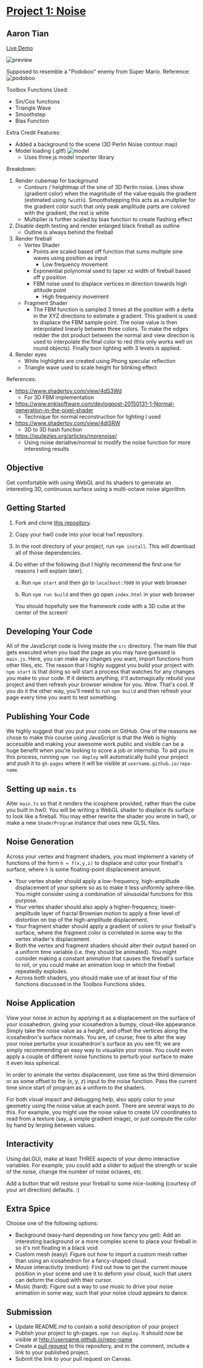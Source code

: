 # [Project 1: Noise](https://github.com/CIS-566-Fall-2022/hw01-fireball-base)

## Aaron Tian

[Live Demo](https://aarontian.github.io/hw01-fireball/)

![preview](preview.png)

Supposed to resemble a "Podoboo" enemy from Super Mario. Reference:
![podoboo](podoboo.jpg)

Toolbox Functions Used:
* Sin/Cos functions
* Triangle Wave
* Smoothstep
* Bias Function

Extra Credit Features:
- Added a background to the scene (3D Perlin Noise contour map)
- Model loading (.gltf)
    ![model](model.png)
    - Uses three.js model importer library

Breakdown:
1. Render cubemap for background
    - Contours / heightmap of the sine of 3D Perlin noise. Lines show (gradient color) when the magnitude of the value equals the gradient (estimated using `fwidth`). Smoothstepping this acts as a multplier for the gradient color such that only peak amplitude parts are colored with the gradient, the rest is white
    - Multiplier is further scaled by bias function to create flashing effect
2. Disable depth testing and render enlarged black fireball as outline
    - Outline is always behind the fireball
3. Render fireball
    - Vertex Shader
        - Points are scaled based off function that sums multiple sine waves using position as input
            - Low frequency movement
        - Exponential polynomial used to taper xz width of fireball based off y position
        - FBM noise used to displace vertices in direction towards high altitude point
            - High frequency movement
    - Fragment Shader
        - The FBM function is sampled 3 times at the position with a delta in the XYZ directions to estimate a gradient. This gradient is used to displace the FBM sample point. The noise value is then interpolated linearly between three colors. To make the edges redder the dot product between the normal and view direction is used to interpolate the final color to red (this only works well on round objects). Finally toon lighting with 3 levels is applied. 
4. Render eyes
    - White highlights are created using Phong specular reflection
    - Triangle wave used to scale height for blinking effect

References:
- https://www.shadertoy.com/view/4dS3Wd
    - For 3D FBM implementation
- https://www.enkisoftware.com/devlogpost-20150131-1-Normal-generation-in-the-pixel-shader
    - Technique for normal reconstruction for lighting I used
- https://www.shadertoy.com/view/4djSRW
    - 3D to 3D hash function
- https://iquilezles.org/articles/morenoise/
    - Using noise deriative/normal to modify the noise function for more interesting results


## Objective

Get comfortable with using WebGL and its shaders to generate an interesting 3D, continuous surface using a multi-octave noise algorithm.

## Getting Started

1. Fork and clone [this repository](https://github.com/CIS700-Procedural-Graphics/Project1-Noise).

2. Copy your hw0 code into your local hw1 repository.

3. In the root directory of your project, run `npm install`. This will download all of those dependencies.

4. Do either of the following (but I highly recommend the first one for reasons I will explain later).

    a. Run `npm start` and then go to `localhost:7000` in your web browser

    b. Run `npm run build` and then go open `index.html` in your web browser

    You should hopefully see the framework code with a 3D cube at the center of the screen!


## Developing Your Code
All of the JavaScript code is living inside the `src` directory. The main file that gets executed when you load the page as you may have guessed is `main.js`. Here, you can make any changes you want, import functions from other files, etc. The reason that I highly suggest you build your project with `npm start` is that doing so will start a process that watches for any changes you make to your code. If it detects anything, it'll automagically rebuild your project and then refresh your browser window for you. Wow. That's cool. If you do it the other way, you'll need to run `npm build` and then refresh your page every time you want to test something.

## Publishing Your Code
We highly suggest that you put your code on GitHub. One of the reasons we chose to make this course using JavaScript is that the Web is highly accessible and making your awesome work public and visible can be a huge benefit when you're looking to score a job or internship. To aid you in this process, running `npm run deploy` will automatically build your project and push it to `gh-pages` where it will be visible at `username.github.io/repo-name`.

## Setting up `main.ts`

Alter `main.ts` so that it renders the icosphere provided, rather than the cube you built in hw0. You will be writing a WebGL shader to displace its surface to look like a fireball. You may either rewrite the shader you wrote in hw0, or make a new `ShaderProgram` instance that uses new GLSL files.

## Noise Generation

Across your vertex and fragment shaders, you must implement a variety of functions of the form `h = f(x,y,z)` to displace and color your fireball's surface, where `h` is some floating-point displacement amount.

- Your vertex shader should apply a low-frequency, high-amplitude displacement of your sphere so as to make it less uniformly sphere-like. You might consider using a combination of sinusoidal functions for this purpose.
- Your vertex shader should also apply a higher-frequency, lower-amplitude layer of fractal Brownian motion to apply a finer level of distortion on top of the high-amplitude displacement.
- Your fragment shader should apply a gradient of colors to your fireball's surface, where the fragment color is correlated in some way to the vertex shader's displacement.
- Both the vertex and fragment shaders should alter their output based on a uniform time variable (i.e. they should be animated). You might consider making a constant animation that causes the fireball's surface to roil, or you could make an animation loop in which the fireball repeatedly explodes.
- Across both shaders, you should make use of at least four of the functions discussed in the Toolbox Functions slides.


## Noise Application

View your noise in action by applying it as a displacement on the surface of your icosahedron, giving your icosahedron a bumpy, cloud-like appearance. Simply take the noise value as a height, and offset the vertices along the icosahedron's surface normals. You are, of course, free to alter the way your noise perturbs your icosahedron's surface as you see fit; we are simply recommending an easy way to visualize your noise. You could even apply a couple of different noise functions to perturb your surface to make it even less spherical.

In order to animate the vertex displacement, use time as the third dimension or as some offset to the (x, y, z) input to the noise function. Pass the current time since start of program as a uniform to the shaders.

For both visual impact and debugging help, also apply color to your geometry using the noise value at each point. There are several ways to do this. For example, you might use the noise value to create UV coordinates to read from a texture (say, a simple gradient image), or just compute the color by hand by lerping between values.

## Interactivity

Using dat.GUI, make at least THREE aspects of your demo interactive variables. For example, you could add a slider to adjust the strength or scale of the noise, change the number of noise octaves, etc. 

Add a button that will restore your fireball to some nice-looking (courtesy of your art direction) defaults. :)

## Extra Spice

Choose one of the following options: 

- Background (easy-hard depending on how fancy you get): Add an interesting background or a more complex scene to place your fireball in so it's not floating in a black void
- Custom mesh (easy): Figure out how to import a custom mesh rather than using an icosahedron for a fancy-shaped cloud.
- Mouse interactivity (medium): Find out how to get the current mouse position in your scene and use it to deform your cloud, such that users can deform the cloud with their cursor.
- Music (hard): Figure out a way to use music to drive your noise animation in some way, such that your noise cloud appears to dance.

## Submission

- Update README.md to contain a solid description of your project
- Publish your project to gh-pages. `npm run deploy`. It should now be visible at http://username.github.io/repo-name
- Create a [pull request](https://help.github.com/articles/creating-a-pull-request/) to this repository, and in the comment, include a link to your published project.
- Submit the link to your pull request on Canvas.
